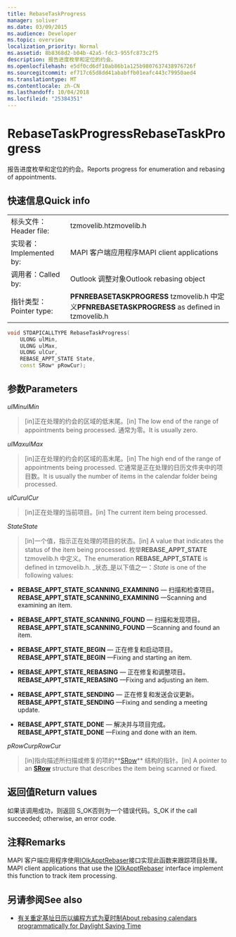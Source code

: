 ```yaml
---
title: RebaseTaskProgress
manager: soliver
ms.date: 03/09/2015
ms.audience: Developer
ms.topic: overview
localization_priority: Normal
ms.assetid: 8b8368d2-b04b-42a5-fdc3-955fc873c2f5
description: 报告进度枚举和定位的约会。
ms.openlocfilehash: e5df0cd6df10ab86b1a125b9807637438976726f
ms.sourcegitcommit: ef717c65d8dd41ababffb01eafc443c79950aed4
ms.translationtype: MT
ms.contentlocale: zh-CN
ms.lasthandoff: 10/04/2018
ms.locfileid: "25384351"
---
```

# <a name="rebasetaskprogress"></a><span data-ttu-id="9b10c-103">RebaseTaskProgress</span><span class="sxs-lookup"><span data-stu-id="9b10c-103">RebaseTaskProgress</span></span>

<span data-ttu-id="9b10c-104">报告进度枚举和定位的约会。</span><span class="sxs-lookup"><span data-stu-id="9b10c-104">Reports progress for enumeration and rebasing of appointments.</span></span>
  
## <a name="quick-info"></a><span data-ttu-id="9b10c-105">快速信息</span><span class="sxs-lookup"><span data-stu-id="9b10c-105">Quick info</span></span>

|||
|:-----|:-----|
|<span data-ttu-id="9b10c-106">标头文件：</span><span class="sxs-lookup"><span data-stu-id="9b10c-106">Header file:</span></span>  <br/> |<span data-ttu-id="9b10c-107">tzmovelib.h</span><span class="sxs-lookup"><span data-stu-id="9b10c-107">tzmovelib.h</span></span>  <br/> |
|<span data-ttu-id="9b10c-108">实现者：</span><span class="sxs-lookup"><span data-stu-id="9b10c-108">Implemented by:</span></span>  <br/> |<span data-ttu-id="9b10c-109">MAPI 客户端应用程序</span><span class="sxs-lookup"><span data-stu-id="9b10c-109">MAPI client applications</span></span>  <br/> |
|<span data-ttu-id="9b10c-110">调用者：</span><span class="sxs-lookup"><span data-stu-id="9b10c-110">Called by:</span></span>  <br/> |<span data-ttu-id="9b10c-111">Outlook 调整对象</span><span class="sxs-lookup"><span data-stu-id="9b10c-111">Outlook rebasing object</span></span>  <br/> |
|<span data-ttu-id="9b10c-112">指针类型：</span><span class="sxs-lookup"><span data-stu-id="9b10c-112">Pointer type:</span></span>  <br/> |<span data-ttu-id="9b10c-113">**PFNREBASETASKPROGRESS** tzmovelib.h 中定义</span><span class="sxs-lookup"><span data-stu-id="9b10c-113">**PFNREBASETASKPROGRESS** as defined in tzmovelib.h</span></span>  <br/> |
   
```cpp
void STDAPICALLTYPE RebaseTaskProgress(  
    ULONG ulMin, 
    ULONG ulMax, 
    ULONG ulCur, 
    REBASE_APPT_STATE State, 
    const SRow* pRowCur); 

```

## <a name="parameters"></a><span data-ttu-id="9b10c-114">参数</span><span class="sxs-lookup"><span data-stu-id="9b10c-114">Parameters</span></span>

<span data-ttu-id="9b10c-115">_ulMin_</span><span class="sxs-lookup"><span data-stu-id="9b10c-115">_ulMin_</span></span>
  
> <span data-ttu-id="9b10c-116">[in]正在处理的约会的区域的低末尾。</span><span class="sxs-lookup"><span data-stu-id="9b10c-116">[in] The low end of the range of appointments being processed.</span></span> <span data-ttu-id="9b10c-117">通常为零。</span><span class="sxs-lookup"><span data-stu-id="9b10c-117">It is usually zero.</span></span>
    
<span data-ttu-id="9b10c-118">_ulMax_</span><span class="sxs-lookup"><span data-stu-id="9b10c-118">_ulMax_</span></span>
  
> <span data-ttu-id="9b10c-119">[in]正在处理的约会的区域的高末尾。</span><span class="sxs-lookup"><span data-stu-id="9b10c-119">[in] The high end of the range of appointments being processed.</span></span> <span data-ttu-id="9b10c-120">它通常是正在处理的日历文件夹中的项目数。</span><span class="sxs-lookup"><span data-stu-id="9b10c-120">It is usually the number of items in the calendar folder being processed.</span></span>
    
<span data-ttu-id="9b10c-121">_ulCur_</span><span class="sxs-lookup"><span data-stu-id="9b10c-121">_ulCur_</span></span>
  
> <span data-ttu-id="9b10c-122">[in]正在处理的当前项目。</span><span class="sxs-lookup"><span data-stu-id="9b10c-122">[in] The current item being processed.</span></span>
    
<span data-ttu-id="9b10c-123">_State_</span><span class="sxs-lookup"><span data-stu-id="9b10c-123">_State_</span></span>
  
> <span data-ttu-id="9b10c-124">[in]一个值，指示正在处理的项目的状态。</span><span class="sxs-lookup"><span data-stu-id="9b10c-124">[in] A value that indicates the status of the item being processed.</span></span> <span data-ttu-id="9b10c-125">枚举**REBASE_APPT_STATE** tzmovelib.h 中定义。</span><span class="sxs-lookup"><span data-stu-id="9b10c-125">The enumeration **REBASE_APPT_STATE** is defined in tzmovelib.h.</span></span>  <span data-ttu-id="9b10c-126">_状态_是以下值之一：</span><span class="sxs-lookup"><span data-stu-id="9b10c-126">_State_ is one of the following values:</span></span> 
    
   - <span data-ttu-id="9b10c-127">**REBASE_APPT_STATE_SCANNING_EXAMINING** — 扫描和检查项目。</span><span class="sxs-lookup"><span data-stu-id="9b10c-127">**REBASE_APPT_STATE_SCANNING_EXAMINING** —Scanning and examining an item.</span></span> 
    
   - <span data-ttu-id="9b10c-128">**REBASE_APPT_STATE_SCANNING_FOUND** — 扫描和发现项目。</span><span class="sxs-lookup"><span data-stu-id="9b10c-128">**REBASE_APPT_STATE_SCANNING_FOUND** —Scanning and found an item.</span></span> 
    
   - <span data-ttu-id="9b10c-129">**REBASE_APPT_STATE_BEGIN** — 正在修复和启动项目。</span><span class="sxs-lookup"><span data-stu-id="9b10c-129">**REBASE_APPT_STATE_BEGIN** —Fixing and starting an item.</span></span> 
    
   - <span data-ttu-id="9b10c-130">**REBASE_APPT_STATE_REBASING** — 正在修复和调整项目。</span><span class="sxs-lookup"><span data-stu-id="9b10c-130">**REBASE_APPT_STATE_REBASING** —Fixing and adjusting an item.</span></span> 
    
   - <span data-ttu-id="9b10c-131">**REBASE_APPT_STATE_SENDING** — 正在修复和发送会议更新。</span><span class="sxs-lookup"><span data-stu-id="9b10c-131">**REBASE_APPT_STATE_SENDING** —Fixing and sending a meeting update.</span></span> 
    
   - <span data-ttu-id="9b10c-132">**REBASE_APPT_STATE_DONE** — 解决并与项目完成。</span><span class="sxs-lookup"><span data-stu-id="9b10c-132">**REBASE_APPT_STATE_DONE** —Fixing and done with an item.</span></span> 
    
<span data-ttu-id="9b10c-133">_pRowCur_</span><span class="sxs-lookup"><span data-stu-id="9b10c-133">_pRowCur_</span></span>
  
> <span data-ttu-id="9b10c-134">[in]指向描述所扫描或修复的项的**[SRow](https://msdn.microsoft.com/library/369c2d5c-8c2b-4314-9cb2-aaa89580aa2b%28Office.15%29.aspx)** 结构的指针。</span><span class="sxs-lookup"><span data-stu-id="9b10c-134">[in] A pointer to an **[SRow](https://msdn.microsoft.com/library/369c2d5c-8c2b-4314-9cb2-aaa89580aa2b%28Office.15%29.aspx)** structure that describes the item being scanned or fixed.</span></span> 
    
## <a name="return-values"></a><span data-ttu-id="9b10c-135">返回值</span><span class="sxs-lookup"><span data-stu-id="9b10c-135">Return values</span></span>

<span data-ttu-id="9b10c-136">如果该调用成功，则返回 S_OK否则为一个错误代码。</span><span class="sxs-lookup"><span data-stu-id="9b10c-136">S_OK if the call succeeded; otherwise, an error code.</span></span>
  
## <a name="remarks"></a><span data-ttu-id="9b10c-137">注释</span><span class="sxs-lookup"><span data-stu-id="9b10c-137">Remarks</span></span>

<span data-ttu-id="9b10c-138">MAPI 客户端应用程序使用[IOlkApptRebaser](iolkapptrebaser.md)接口实现此函数来跟踪项目处理。</span><span class="sxs-lookup"><span data-stu-id="9b10c-138">MAPI client applications that use the [IOlkApptRebaser](iolkapptrebaser.md) interface implement this function to track item processing.</span></span> 
  
## <a name="see-also"></a><span data-ttu-id="9b10c-139">另请参阅</span><span class="sxs-lookup"><span data-stu-id="9b10c-139">See also</span></span>

- [<span data-ttu-id="9b10c-140">有关重定基址日历以编程方式为夏时制</span><span class="sxs-lookup"><span data-stu-id="9b10c-140">About rebasing calendars programmatically for Daylight Saving Time</span></span>](about-rebasing-calendars-programmatically-for-daylight-saving-time.md)

